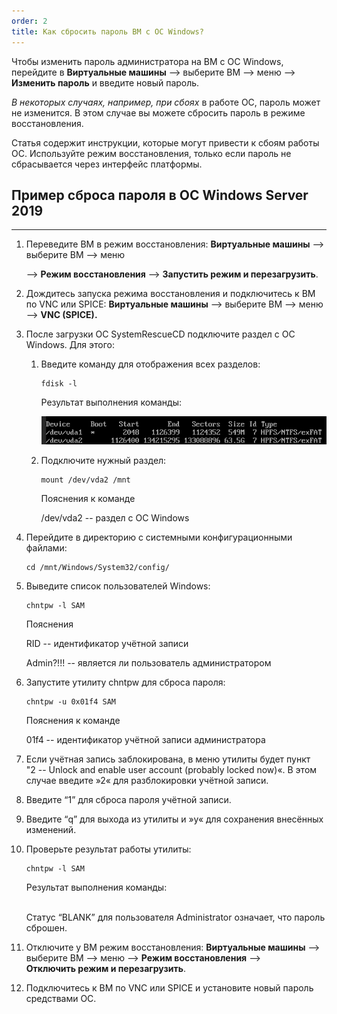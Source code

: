```yaml
---
order: 2
title: Как сбросить пароль ВМ с ОС Windows?
---
```


Чтобы изменить пароль администратора на ВМ с ОС Windows, перейдите в **Виртуальные машины** --> выберите ВМ --> меню --> **Изменить пароль** и введите новый пароль.

*В некоторых случаях, например, при сбоях* в работе ОС, пароль может не изменится. В этом случае вы можете сбросить пароль в режиме восстановления.

Статья содержит инструкции, которые могут привести к сбоям работы ОС. Используйте режим восстановления, только если пароль не сбрасывается через интерфейс платформы.

## Пример сброса пароля в ОС Windows Server 2019

---

1. Переведите ВМ в режим восстановления: **Виртуальные машины** --> выберите ВМ --> меню

   --> **Режим восстановления** --> **Запустить режим и перезагрузить**.

2. Дождитесь запуска режима восстановления и подключитесь к ВМ по VNC или SPICE: **Виртуальные машины** --> выберите ВМ --> меню --> **VNC (SPICE).**

3. После загрузки ОС SystemRescueCD подключите раздел с ОС Windows. Для этого:

   1. Введите команду для отображения всех разделов:

      ```
      fdisk -l
      ```

      Результат выполнения команды:

      ![](./new_article_0_0_0.png "Результат")

   2. Подключите нужный раздел:

      ```
      mount /dev/vda2 /mnt
      ```

      Пояснения к команде

      /dev/vda2 -- раздел с ОС Windows

4. Перейдите в директорию с системными конфигурационными файлами:

   ```
   cd /mnt/Windows/System32/config/
   ```

5. Выведите список пользователей Windows:

   ```
   chntpw -l SAM
   ```

   Пояснения

   RID -- идентификатор учётной записи

   Admin?!!! -- является ли пользователь администратором

6. Запустите утилиту chntpw для сброса пароля:

   ```
   chntpw -u 0x01f4 SAM
   ```

   Пояснения к команде

   01f4 -- идентификатор учётной записи администратора

7. Если учётная запись заблокирована, в меню утилиты будет пункт "2 -- Unlock and enable user account (probably locked now)«. В этом случае введите »2« для разблокировки учётной записи.

8. Введите “1” для сброса пароля учётной записи.

9. Введите “q” для выхода из утилиты и »y« для сохранения внесённых изменений.

10. Проверьте результат работы утилиты:

    ```
    chntpw -l SAM
    ```

    Результат выполнения команды:

    \
    Статус “BLANK” для пользователя Administrator означает, что пароль сброшен.

11. Отключите у ВМ режим восстановления: **Виртуальные машины** --> выберите ВМ --> меню --> **Режим восстановления** --> **Отключить режим и перезагрузить**.

12. Подключитесь к ВМ по VNC или SPICE и установите новый пароль средствами ОС.
